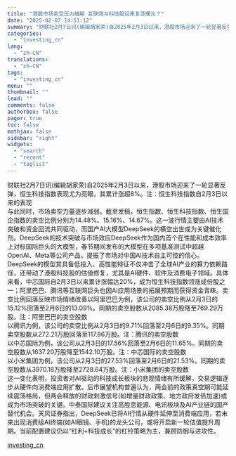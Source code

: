 ```yaml
---
title: "港股市场卖空压力缓解 互联网与科技股迎来复苏曙光？"
date: "2025-02-07 14:51:12"
summary: "财联社2月7日讯(编辑胡家荣)自2025年2月3日以来，港股市场迎来了一轮显著反弹，恒生科技指数表..."
categories:
  - "investing_cn"
lang:
  - "zh-CN"
translations:
  - "zh-CN"
tags:
  - "investing_cn"
menu: ""
thumbnail: ""
lead: ""
comments: false
authorbox: false
pager: true
toc: false
mathjax: false
sidebar: "right"
widgets:
  - "search"
  - "recent"
  - "taglist"
---
```


财联社2月7日讯(编辑胡家荣)自2025年2月3日以来，港股市场迎来了一轮显著反弹，恒生科技指数表现尤为亮眼，其累计涨超8%。注：恒生科技指数自2月3日以来的表现  
与此同时，市场卖空力量逐步减弱。截至发稿，恒生指数、恒生科技指数、恒生国企指数的卖空比例分别为14.48%、15.16%、14.67%。这一波行情主要由AI技术突破和资金回流共同驱动，而国产AI大模型DeepSeek的横空出世成为关键催化剂。DeepSeek的技术突破与市场效应DeepSeek作为国内首个在性能和成本效率上对标国际巨头的大模型，春节期间发布的大模型在多项基准测试中超越OpenAI、Meta等公司产品，提振了市场对中国AI技术自主可控的信心。DeepSeek的模型其具备低投入、高性能特征不仅冲击了全球AI产业的算力依赖路径，还带动了港股科技股的估值修复，尤其是AI硬件、软件及消费电子领域。具体来看，中芯国际自2月3日以来累计涨幅达20%，成为恒生科技指数领涨成份股之一；阿里巴巴、腾讯等互联网巨头也因AI应用场景的拓展预期而获得资金青睐。卖空比例回落反映市场情绪改善以阿里巴巴为例，该公司的卖空比例从2月3日的15.12%回落至2月6日的13.09%。同期的卖空股数从2085.38万股降至769.29万股。注：阿里巴巴的卖空股数  
以腾讯为例，该公司的卖空比例从2月3日的9.71%回落至2月6日的9.35%。同期卖空股数从272.21万股回落至117.86万股。注：腾讯的卖空股数  
以中芯国际为例，该公司从2月3日的17.56%回落至2月6日的11.65%。同期的卖空股数从1637.20万股降至1542.10万股。注：中芯国际的卖空股数  
以小米集团为例，该公司从2月3日的27.53%回落至2月6日的21.53%。同期的卖空股数从3970.18万股降至2728.64万股。注：小米集团的卖空股数  
这一变化表明，投资者对AI驱动的科技成长板块的悲观情绪有所缓解，交易逻辑逐步从硬件向消费端应用扩散。后市展望机构普遍认为，两会前的政策真空期可能延续震荡格局，但两会释放的财政刺激信号(如增量财政政策、地方政府发债加速)或成为市场突破的关键。中泰国际建议关注高股息能源、电讯板块及AI产业链的国产替代机会。天风证券指出，DeepSeek已将AI行情从硬件延伸至消费端应用，若未来出现消费级AI终端(如AI眼镜、手机)的龙头公司，或将开启新一轮估值提升周期。当前配置建议仍以“红利+科技成长”的杠铃策略为主，兼顾防御与进攻性。

[investing_cn](https://cn.investing.com/news/stock-market-news/article-2661846)
